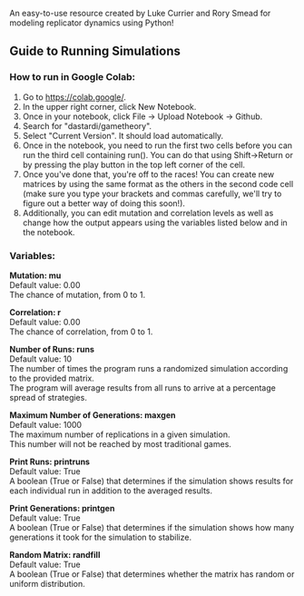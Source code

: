 An easy-to-use resource created by Luke Currier and Rory Smead for modeling replicator dynamics using Python!

## Guide to Running Simulations<br>
### How to run in Google Colab: <br>
1. Go to https://colab.google/.
2. In the upper right corner, click New Notebook.
3. Once in your notebook, click File -> Upload Notebook -> Github.
4. Search for "dastardi/gametheory".
5. Select "Current Version". It should load automatically.
6. Once in the notebook, you need to run the first two cells before you can run the third cell containing run(). You can do that using Shift->Return or by pressing the play button in the top left corner of the cell.
7. Once you've done that, you're off to the races! You can create new matrices by using the same format as the others in the second code cell (make sure you type your brackets and commas carefully, we'll try to figure out a better way of doing this soon!).
8. Additionally, you can edit mutation and correlation levels as well as change how the output appears using the variables listed below and in the notebook. 

### Variables: <br>
<b>Mutation: mu</b><br>
Default value: 0.00<br>
The chance of mutation, from 0 to 1. <br>

<b>Correlation: r</b><br>
Default value: 0.00<br>
The chance of correlation, from 0 to 1. <br>

<b>Number of Runs: runs</b><br>
Default value: 10<br>
The number of times the program runs a randomized simulation according to the provided matrix.<br>
The program will average results from all runs to arrive at a percentage spread of strategies. <br>

<b>Maximum Number of Generations: maxgen</b><br>
Default value: 1000<br>
The maximum number of replications in a given simulation.<br>
This number will not be reached by most traditional games.<br>

<b>Print Runs: printruns</b><br>
Default value: True<br>
A boolean (True or False) that determines if the simulation shows results for each individual run in addition to the averaged results.<br>

<b>Print Generations: printgen</b><br>
Default value: True<br>
A boolean (True or False) that determines if the simulation shows how many generations it took for the simulation to stabilize.<br>

<b>Random Matrix: randfill</b><br>
Default value: True<br>
A boolean (True or False) that determines whether the matrix has random or uniform distribution.<br>
